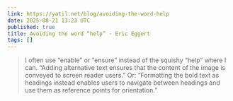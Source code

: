 ```yaml
---
link: https://yatil.net/blog/avoiding-the-word-help
date: 2025-08-21 13:23 UTC
published: true
title: Avoiding the word “help” · Eric Eggert
tags: []
---
```


> I often use “enable” or “ensure” instead of the squishy “help” where I can. “Adding alternative text ensures that the content of the image is conveyed to screen reader users.” Or: “Formatting the bold text as headings instead enables users to navigate between headings and use them as reference points for orientation.”
